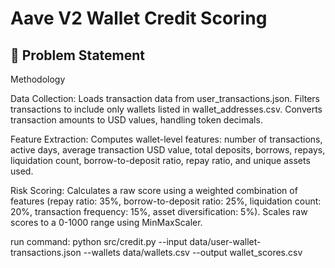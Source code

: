 # Aave V2 Wallet Credit Scoring

## 📌 Problem Statement


Methodology

Data Collection:
Loads transaction data from user_transactions.json.
Filters transactions to include only wallets listed in wallet_addresses.csv.
Converts transaction amounts to USD values, handling token decimals.

Feature Extraction:
Computes wallet-level features: number of transactions, active days, average transaction USD value, total deposits, borrows, repays, liquidation count, borrow-to-deposit ratio, repay ratio, and unique assets used.

Risk Scoring:
Calculates a raw score using a weighted combination of features (repay ratio: 35%, borrow-to-deposit ratio: 25%, liquidation count: 20%, transaction frequency: 15%, asset diversification: 5%).
Scales raw scores to a 0-1000 range using MinMaxScaler.

run command: 
 python src/credit.py --input data/user-wallet-transactions.json --wallets data/wallets.csv --output wallet_scores.csv 
